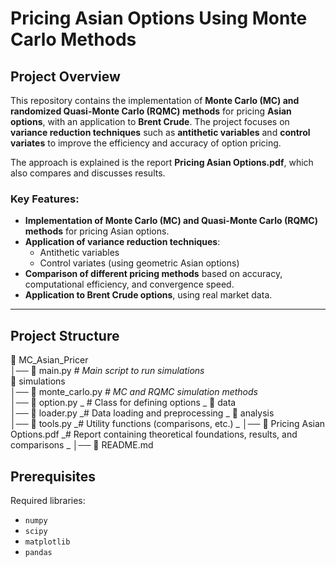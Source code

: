 # Pricing Asian Options Using Monte Carlo Methods

## Project Overview

This repository contains the implementation of **Monte Carlo (MC) and randomized Quasi-Monte Carlo (RQMC) methods** for pricing **Asian options**, with an application to **Brent Crude**. The project focuses on **variance reduction techniques** such as **antithetic variables** and **control variates** to improve the efficiency and accuracy of option pricing.

The approach is explained is the report **Pricing Asian Options.pdf**, which also compares and discusses results.

### Key Features:
- **Implementation of Monte Carlo (MC) and Quasi-Monte Carlo (RQMC) methods** for pricing Asian options.
- **Application of variance reduction techniques**: 
  - Antithetic variables
  - Control variates (using geometric Asian options)
- **Comparison of different pricing methods** based on accuracy, computational efficiency, and convergence speed.
- **Application to Brent Crude options**, using real market data.

---

## Project Structure

📁 MC_Asian_Pricer  
│── 📜 main.py                    _# Main script to run simulations_  
📁 simulations  
    │── 📜 monte_carlo.py         _# MC and RQMC simulation methods_  
    │── 📜 option.py             _ # Class for defining options _ 
📁 data  
    │── 📜 loader.py              _# Data loading and preprocessing _ 
📁 analysis  
    │── 📜 tools.py               _# Utility functions (comparisons, etc.)  _
│── 📄 Pricing Asian Options.pdf  _# Report containing theoretical foundations, results, and comparisons  _
│── 📄 README.md

## Prerequisites

Required libraries:
- `numpy`
- `scipy`
- `matplotlib`
- `pandas`
